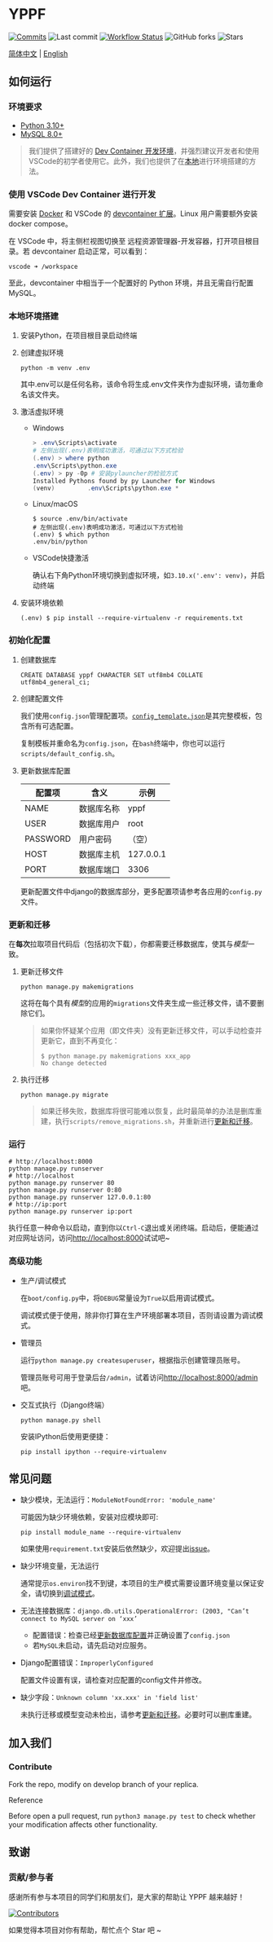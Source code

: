 # YPPF

[![Commits](https://img.shields.io/github/commit-activity/t/Yuanpei-Intelligence/YPPF)](https://github.com/Yuanpei-Intelligence/YPPF/commits)
![Last commit](https://img.shields.io/github/last-commit/Yuanpei-Intelligence/YPPF)
[![Workflow Status](https://img.shields.io/github/actions/workflow/status/Yuanpei-Intelligence/YPPF/basetest.yml)](https://github.com/Yuanpei-Intelligence/YPPF/actions)
![GitHub forks](https://img.shields.io/github/forks/Yuanpei-Intelligence/YPPF)
![Stars](https://img.shields.io/github/stars/Yuanpei-Intelligence/YPPF?style=social)

[简体中文](README.md) | [English](README_en.md)

## 如何运行

### 环境要求

- [Python 3.10+](https://www.python.org/downloads/)
- [MySQL 8.0+](https://dev.mysql.com/downloads/mysql/)

> 我们提供了搭建好的 [Dev Container 开发环境](#使用-vscode-dev-container-进行开发)，并强烈建议开发者和使用VSCode的初学者使用它。此外，我们也提供了在[本地](#本地环境搭建)进行环境搭建的方法。

### 使用 VSCode Dev Container 进行开发
需要安装 [Docker](https://www.docker.com/) 和 VSCode 的 [devcontainer 扩展](https://marketplace.visualstudio.com/items?itemName=ms-vscode-remote.remote-containers)。Linux 用户需要额外安装 docker compose。

在 VSCode 中，将主侧栏视图切换至 远程资源管理器-开发容器，打开项目根目录。若 devcontainer 启动正常，可以看到：

```
vscode ➜ /workspace
```

至此，devcontainer 中相当于一个配置好的 Python 环境，并且无需自行配置 MySQL。

### 本地环境搭建

1. 安装Python，在项目根目录启动终端

2. 创建虚拟环境

    ```shell
    python -m venv .env
    ```

    其中.env可以是任何名称，该命令将生成.env文件夹作为虚拟环境，请勿重命名该文件夹。

3. 激活虚拟环境

    - Windows

         ```powershell
         > .env\Scripts\activate
         # 左侧出现(.env)表明成功激活，可通过以下方式检验
         (.env) > where python
         .env\Scripts\python.exe
         (.env) > py -0p # 安装pylauncher的检验方式
         Installed Pythons found by py Launcher for Windows
         (venv)         .env\Scripts\python.exe *
         ```
         
    - Linux/macOS 
    
         ```shell
         $ source .env/bin/activate
         # 左侧出现(.env)表明成功激活，可通过以下方式检验
         (.env) $ which python
         .env/bin/python
         ```
         
    - VSCode快捷激活
    
         确认右下角Python环境切换到虚拟环境，如`3.10.x('.env': venv)`，并启动终端
    
4. 安装环境依赖

    ```shell
    (.env) $ pip install --require-virtualenv -r requirements.txt
    ```

### 初始化配置

1. 创建数据库

    ```mysql
    CREATE DATABASE yppf CHARACTER SET utf8mb4 COLLATE utf8mb4_general_ci;
    ```

2. 创建配置文件

    我们使用`config.json`管理配置项。[`config_template.json`](config_template.json)是其完整模板，包含所有可选配置。

    复制模板并重命名为`config.json`，在`bash`终端中，你也可以运行`scripts/default_config.sh`。

3. 更新数据库配置

    | 配置项   | 含义       | 示例      |
    | -------- | ---------- | --------- |
    | NAME     | 数据库名称 | yppf      |
    | USER     | 数据库用户 | root      |
    | PASSWORD | 用户密码   | （空）    |
    | HOST     | 数据库主机 | 127.0.0.1 |
    | PORT     | 数据库端口 | 3306      |

    更新配置文件中django的数据库部分，更多配置项请参考各应用的`config.py`文件。

### 更新和迁移

在**每次**拉取项目代码后（包括初次下载），你都需要迁移数据库，使其与*模型*一致。

1. 更新迁移文件

    ```shell
    python manage.py makemigrations
    ```

    这将在每个具有*模型*的应用的`migrations`文件夹生成一些迁移文件，请不要删除它们。

    > 如果你怀疑某个应用（即文件夹）没有更新迁移文件，可以手动检查并更新它，直到不再变化：
    > 
    > ```shell
    > $ python manage.py makemigrations xxx_app
    > No change detected
    > ```

2. 执行迁移

    ```shell
    python manage.py migrate
    ```

    > 如果迁移失败，数据库将很可能难以恢复，此时最简单的办法是删库重建，执行`scripts/remove_migrations.sh`，并重新进行[更新和迁移](#更新和迁移)。

### 运行

```shell
# http://localhost:8000
python manage.py runserver
# http://localhost
python manage.py runserver 80
python manage.py runserver 0:80
python manage.py runserver 127.0.0.1:80
# http://ip:port
python manage.py runserver ip:port
```

执行任意一种命令以启动，直到你以`Ctrl-C`退出或关闭终端。启动后，便能通过对应网址访问，访问<http://localhost:8000>试试吧~

### 高级功能

- 生产/调试模式

    在`boot/config.py`中，将`DEBUG`常量设为`True`以启用调试模式。

    调试模式便于使用，除非你打算在生产环境部署本项目，否则请设置为调试模式。

- 管理员

    运行`python manage.py createsuperuser`，根据指示创建管理员账号。

    管理员账号可用于登录后台`/admin`，试着访问<http://localhost:8000/admin>吧。

- 交互式执行（Django终端）

    ```shell
    python manage.py shell
    ```

    安装IPython后使用更便捷：

    ```shell
    pip install ipython --require-virtualenv
    ```

## 常见问题

- 缺少模块，无法运行：`ModuleNotFoundError: 'module_name'`

    可能因为缺少环境依赖，安装对应模块即可:

    ```shell
    pip install module_name --require-virtualenv
    ```

    如果使用`requirement.txt`安装后依然缺少，欢迎提出[issue](https://github.com/Yuanpei-Intelligence/YPPF/issues)。

- 缺少环境变量，无法运行

    通常提示`os.environ`找不到键，本项目的生产模式需要设置环境变量以保证安全，请切换到[调试模式](#高级功能)。

- 无法连接数据库：`django.db.utils.OperationalError: (2003, "Can’t connect to MySQL server on ‘xxx’`

    - 配置错误：检查已经[更新数据库配置](#初始化配置)并正确设置了`config.json`
    - 若`MySQL`未启动，请先启动对应服务。

- Django配置错误：`ImproperlyConfigured`

    配置文件设置有误，请检查对应配置的config文件并修改。

- 缺少字段：`Unknown column 'xx.xxx' in 'field list'`

    未执行迁移或模型变动未检出，请参考[更新和迁移](#更新和迁移)。必要时可以删库重建。

## 加入我们


### Contribute
Fork the repo, modify on develop branch of your replica.

Reference 

Before open a pull request, run `python3 manage.py test` to check whether your
modification affects other functionality.

## 致谢

### 贡献/参与者

感谢所有参与本项目的同学们和朋友们，是大家的帮助让 YPPF 越来越好！

[![Contributors](https://contrib.rocks/image?repo=Yuanpei-Intelligence/YPPF)](https://github.com/Yuanpei-Intelligence/YPPF/graphs/contributors)

如果觉得本项目对你有帮助，帮忙点个 Star 吧 ~
